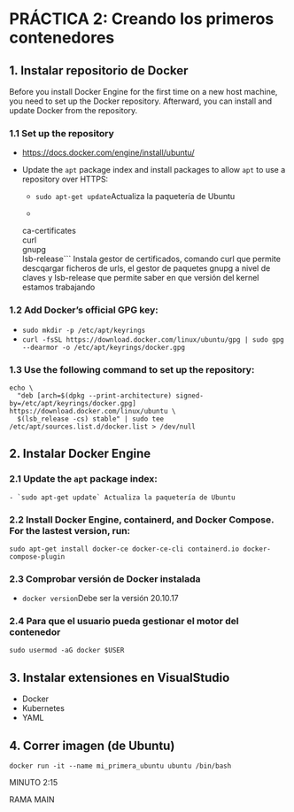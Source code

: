  # PRÁCTICA 2: Creando los primeros contenedores
 ## 1. Instalar repositorio de Docker
Before you install Docker Engine for the first time on a new host machine, you need to set up the Docker repository. Afterward, you can install and update Docker from the repository.
### 1.1 Set up the repository
 - https://docs.docker.com/engine/install/ubuntu/
 - Update the `apt` package index and install packages to allow `apt` to use a repository over HTTPS:

   - `sudo apt-get update`Actualiza la paquetería de Ubuntu
   - ```sudo apt-get install \
    ca-certificates \
      curl \
      gnupg \
      lsb-release``` Instala gestor de certificados, comando curl que permite descqargar ficheros de urls, el gestor de paquetes gnupg a nivel de claves y lsb-release que permite saber en que versión del kernel estamos trabajando

### 1.2 Add Docker’s official GPG key:
 - `sudo mkdir -p /etc/apt/keyrings`
 - `curl -fsSL https://download.docker.com/linux/ubuntu/gpg | sudo gpg --dearmor -o /etc/apt/keyrings/docker.gpg`
### 1.3 Use the following command to set up the repository:
```
echo \
  "deb [arch=$(dpkg --print-architecture) signed-by=/etc/apt/keyrings/docker.gpg] https://download.docker.com/linux/ubuntu \
  $(lsb_release -cs) stable" | sudo tee /etc/apt/sources.list.d/docker.list > /dev/null
```
## 2. Instalar Docker Engine
### 2.1 Update the `apt` package index:
    - `sudo apt-get update` Actualiza la paquetería de Ubuntu
### 2.2 Install Docker Engine, containerd, and Docker Compose. For the lastest version, run:
  `sudo apt-get install docker-ce docker-ce-cli containerd.io docker-compose-plugin`
### 2.3 Comprobar versión de Docker instalada
- `docker version`Debe ser la versión 20.10.17
### 2.4 Para que el usuario pueda gestionar el motor del contenedor
`sudo usermod -aG docker $USER`

## 3. Instalar extensiones en VisualStudio
 - Docker
 - Kubernetes
 - YAML

 ## 4. Correr imagen (de Ubuntu)
 `docker run -it --name mi_primera_ubuntu ubuntu /bin/bash`

 MINUTO 2:15

 RAMA MAIN